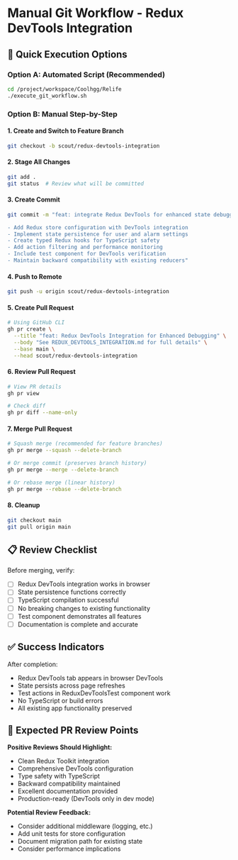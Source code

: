 # Manual Git Workflow - Redux DevTools Integration

## 🚀 Quick Execution Options

### Option A: Automated Script (Recommended)
```bash
cd /project/workspace/Coolhgg/Relife
./execute_git_workflow.sh
```

### Option B: Manual Step-by-Step

#### 1. Create and Switch to Feature Branch
```bash
git checkout -b scout/redux-devtools-integration
```

#### 2. Stage All Changes
```bash
git add .
git status  # Review what will be committed
```

#### 3. Create Commit
```bash
git commit -m "feat: integrate Redux DevTools for enhanced state debugging

- Add Redux store configuration with DevTools integration
- Implement state persistence for user and alarm settings  
- Create typed Redux hooks for TypeScript safety
- Add action filtering and performance monitoring
- Include test component for DevTools verification
- Maintain backward compatibility with existing reducers"
```

#### 4. Push to Remote
```bash
git push -u origin scout/redux-devtools-integration
```

#### 5. Create Pull Request
```bash
# Using GitHub CLI
gh pr create \
  --title "feat: Redux DevTools Integration for Enhanced Debugging" \
  --body "See REDUX_DEVTOOLS_INTEGRATION.md for full details" \
  --base main \
  --head scout/redux-devtools-integration
```

#### 6. Review Pull Request
```bash
# View PR details
gh pr view

# Check diff
gh pr diff --name-only
```

#### 7. Merge Pull Request
```bash
# Squash merge (recommended for feature branches)
gh pr merge --squash --delete-branch

# Or merge commit (preserves branch history)  
gh pr merge --merge --delete-branch

# Or rebase merge (linear history)
gh pr merge --rebase --delete-branch
```

#### 8. Cleanup
```bash
git checkout main
git pull origin main
```

## 📋 Review Checklist

Before merging, verify:
- [ ] Redux DevTools integration works in browser
- [ ] State persistence functions correctly
- [ ] TypeScript compilation successful
- [ ] No breaking changes to existing functionality
- [ ] Test component demonstrates all features
- [ ] Documentation is complete and accurate

## ✅ Success Indicators

After completion:
- Redux DevTools tab appears in browser DevTools
- State persists across page refreshes
- Test actions in ReduxDevToolsTest component work
- No TypeScript or build errors
- All existing app functionality preserved

## 🎯 Expected PR Review Points

**Positive Reviews Should Highlight:**
- Clean Redux Toolkit integration
- Comprehensive DevTools configuration
- Type safety with TypeScript
- Backward compatibility maintained
- Excellent documentation provided
- Production-ready (DevTools only in dev mode)

**Potential Review Feedback:**
- Consider additional middleware (logging, etc.)
- Add unit tests for store configuration
- Document migration path for existing state
- Consider performance implications